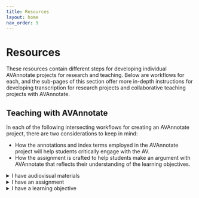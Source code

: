 ```yaml
---
title: Resources
layout: home
nav_order: 9
---
```

# Resources

These resources contain different steps for developing individual AVAnnotate projects for research and teaching. Below are workflows for each, and the sub-pages of this section offer more in-depth instructions for developing transcription for research projects and collaborative teaching projects with AVAnnotate.


## Teaching with AVAnnotate
In each of the following intersecting workflows for creating an AVAnnotate project, there are two considerations to keep in mind: 
- How the annotations and index terms employed in the AVAnnotate project will help students critically engage with the AV.
- How the assignment is crafted to help students make an argument with AVAnnotate that reflects their understanding of the learning objectives.

<details>
  <summary>I have audiovisual materials</summary>
→ Establish what you want students to learn about making an argument about AV <br>
→ Determine how the assignment combines annotations, index terms, and customized pages <br>
→ Determine what types of annotations and index terms support the learning objective <br>
  
</details>

<details>
  <summary>I have an assignment</summary>
→ Determine how the assignment combines annotations, index terms, and customized pages <br>
→ Determine what types of annotations and index terms support the learning objective <br>
→ Establish what you want students to learn about making an argument about AV <br>
  
</details>

<details>
  <summary>I have a learning objective</summary>
→ Determine what types of annotations and index terms support the learning objective <br>
→ Establish what you want students to learn about making an argument about AV <br>
→ Determine how the assignment combines annotations, index terms, and customized pages
  
</details>
